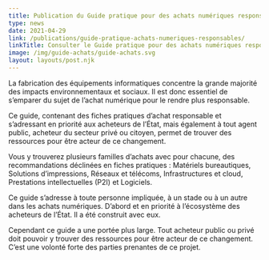 ```yaml
---
title: Publication du Guide pratique pour des achats numériques responsables en version bêta
type: news
date: 2021-04-29
link: /publications/guide-pratique-achats-numeriques-responsables/
linkTitle: Consulter le Guide pratique pour des achats numériques responsables
image: /img/guide-achats/guide-achats.svg
layout: layouts/post.njk
---
```


La fabrication des équipements informatiques concentre la grande majorité des impacts environnementaux et sociaux. Il est donc essentiel de s’emparer du sujet de l’achat numérique pour le rendre plus responsable.

Ce guide, contenant des fiches pratiques d’achat responsable et s’adressant en priorité aux acheteurs de l’État, mais également à tout agent public, acheteur du secteur privé ou citoyen, permet de trouver des ressources pour être acteur de ce changement.

Vous y trouverez plusieurs familles d’achats avec pour chacune, des recommandations déclinées en fiches pratiques : Matériels bureautiques, Solutions d’impressions, Réseaux et télécoms, Infrastructures et cloud, Prestations intellectuelles (P2I) et Logiciels.

Ce guide s’adresse à toute personne impliquée, à un stade ou à un autre dans les achats numériques. D’abord et en priorité à l’écosystème des acheteurs de l’État. Il a été construit avec eux.

Cependant ce guide a une portée plus large. Tout acheteur public ou privé doit pouvoir y trouver des ressources pour être acteur de ce changement. C’est une volonté forte des parties prenantes de ce projet. 
